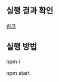 ## 실행 결과 확인

[링크](https://sharp-banach-3627e4.netlify.app/addison-global/index.html)

## 실행 방법

npm i

npm start

